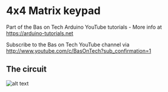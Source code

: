 # 4x4 Matrix keypad
Part of the Bas on Tech Arduino YouTube tutorials - More info at https://arduino-tutorials.net

Subscribe to the Bas on Tech YouTube channel via http://www.youtube.com/c/BasOnTech?sub_confirmation=1

## The circuit
![alt text](./E26-4x4-keypad-matrix-keypad.png "the circuit")